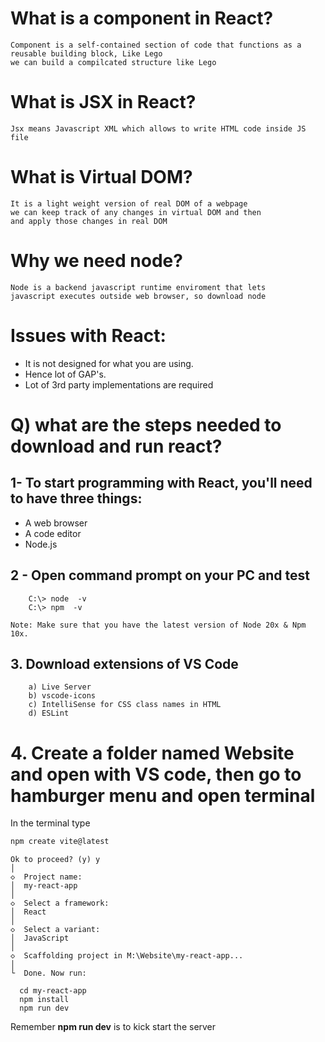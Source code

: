# What is a component in React?
```text
Component is a self-contained section of code that functions as a reusable building block, Like Lego
we can build a compilcated structure like Lego
```

# What is JSX in React?
```text
Jsx means Javascript XML which allows to write HTML code inside JS file
```

# What is Virtual DOM?
```text
It is a light weight version of real DOM of a webpage
we can keep track of any changes in virtual DOM and then
and apply those changes in real DOM
```

# Why we need node?
```text
Node is a backend javascript runtime enviroment that lets
javascript executes outside web browser, so download node
```

# Issues with React:
- It is not designed for what you are using.
- Hence lot of GAP's.
- Lot of 3rd party implementations are required

# Q) what are the steps needed to download and run react?
## 1- To start programming with React, you'll need to have three things:

- A web browser
- A code editor
- Node.js

 ## 2 - Open command prompt on your PC and test

		C:\> node  -v				
		C:\> npm  -v

	Note: Make sure that you have the latest version of Node 20x & Npm 10x.

## 3. Download extensions of VS Code

		a) Live Server
		b) vscode-icons
		c) IntelliSense for CSS class names in HTML
		d) ESLint
  
# 4. Create a folder named Website and open with VS code, then go to hamburger menu and open terminal

In the terminal type

```sh
npm create vite@latest
```

```plaintext
Ok to proceed? (y) y
│
◇  Project name:
│  my-react-app
│
◇  Select a framework:
│  React
│
◇  Select a variant:
│  JavaScript
│
◇  Scaffolding project in M:\Website\my-react-app...
│
└  Done. Now run:

  cd my-react-app
  npm install
  npm run dev
```

Remember **npm run dev** is to kick start the server




